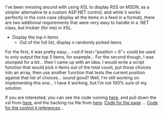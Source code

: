 I've been messing around with using XSL to display RSS on MSDN, as a simpler alternative to a custom ASP.NET control, and while it works perfectly in the core case (display all the items in a feed in a format), there are two additional requirements that were very easy to handle in a .NET class, but trickier (for me) in XSL.

  * Display the top _n_ items
      * Out of the full list, display _n_ randomly picked items

For the first, it was pretty easy... <xsl:if test="position < 6&#8243;> could be used to only output the top 5 items, for example... For the second though, I was stumped for a bit... then I came up with an idea. I would write a script function that would pick _n_ items out of the total count, put those choices into an array, then use another function that tests the current position against that list of choices... sound good? Well, I'm still working on implementing this one... I have it working, but I'm not 100% sure of my solution.

If you are interested, you can see the code running [here](http://www.duncanmackenzie.net/xsltest.aspx), and pull down the xsl from [here](http://www.duncanmackenzie.net/rsspretty.xsl), and the backing rss file from [here](http://www.duncanmackenzie.net/msdnall.xml). [Code for the page](http://www.duncanmackenzie.net/xsltest.aspx.txt) ... [Code for the control it references](http://www.duncanmackenzie.net/xmlView.ascx.txt)...